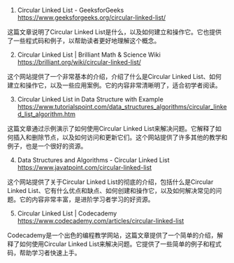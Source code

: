 

1. Circular Linked List - GeeksforGeeks
https://www.geeksforgeeks.org/circular-linked-list/

这篇文章说明了Circular Linked List是什么，以及如何建立和操作它。它也提供了一些程式码和例子，以帮助读者更好地理解这个概念。

2. Circular Linked List | Brilliant Math & Science Wiki
https://brilliant.org/wiki/circular-linked-list/

这个网站提供了一个非常基本的介绍，介绍了什么是Circular Linked List、如何建立和操作它，以及一些应用案例。它的内容非常清晰明了，适合初学者阅读。

3. Circular Linked List in Data Structure with Example
https://www.tutorialspoint.com/data_structures_algorithms/circular_linked_list_algorithm.htm

这篇文章通过示例演示了如何使用Circular Linked List来解决问题。它解释了如何插入和删除节点，以及如何访问和更新它们。这个网站提供了许多其他的教学和例子，也是一个很好的资源。

4. Data Structures and Algorithms - Circular Linked List
https://www.javatpoint.com/circular-linked-list

这个网站提供了关于Circular Linked List的彻底的介绍，包括什么是Circular Linked List、它有什么优点和缺点、如何创建和操作它，以及如何解决常见的问题。它的内容非常丰富，是进阶学习者学习的好资源。

5. Circular Linked List | Codecademy
https://www.codecademy.com/articles/circular-linked-list

Codecademy是一个出色的编程教学网站，这篇文章提供了一个简单的介绍，解释了如何使用Circular Linked List来解决问题。它提供了一些简单的例子和程式码，帮助学习者快速上手。